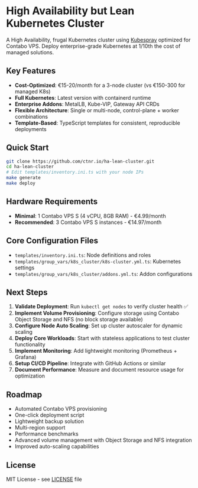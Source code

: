 # High Availability but Lean Kubernetes Cluster

A High Availability, frugal Kubernetes cluster using [Kubespray](https://github.com/kubernetes-sigs/kubespray) optimized for Contabo VPS. Deploy enterprise-grade Kubernetes at 1/10th the cost of managed solutions.

## Key Features

- **Cost-Optimized**: €15-20/month for a 3-node cluster (vs €150-300 for managed K8s)
- **Full Kubernetes**: Latest version with containerd runtime
- **Enterprise Addons**: MetalLB, Kube-VIP, Gateway API CRDs
- **Flexible Architecture**: Single or multi-node, control-plane + worker combinations
- **Template-Based**: TypeScript templates for consistent, reproducible deployments

## Quick Start

```bash
git clone https://github.com/ctnr.io/ha-lean-cluster.git
cd ha-lean-cluster
# Edit templates/inventory.ini.ts with your node IPs
make generate
make deploy
```

## Hardware Requirements

- **Minimal**: 1 Contabo VPS S (4 vCPU, 8GB RAM) - €4.99/month
- **Recommended**: 3 Contabo VPS S instances - €14.97/month

## Core Configuration Files

- `templates/inventory.ini.ts`: Node definitions and roles
- `templates/group_vars/k8s_cluster/k8s-cluster.yml.ts`: Kubernetes settings
- `templates/group_vars/k8s_cluster/addons.yml.ts`: Addon configurations

## Next Steps

1. **Validate Deployment**: Run `kubectl get nodes` to verify cluster health ✅
2. **Implement Volume Provisioning**: Configure storage using Contabo Object Storage and NFS (no block storage available)
3. **Configure Node Auto Scaling**: Set up cluster autoscaler for dynamic scaling
4. **Deploy Core Workloads**: Start with stateless applications to test cluster functionality
5. **Implement Monitoring**: Add lightweight monitoring (Prometheus + Grafana)
6. **Setup CI/CD Pipeline**: Integrate with GitHub Actions or similar
7. **Document Performance**: Measure and document resource usage for optimization

## Roadmap

- Automated Contabo VPS provisioning
- One-click deployment script
- Lightweight backup solution
- Multi-region support
- Performance benchmarks
- Advanced volume management with Object Storage and NFS integration
- Improved auto-scaling capabilities

## License

MIT License - see [LICENSE](LICENSE) file

